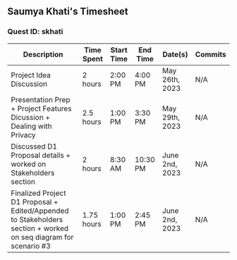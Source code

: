 ## Saumya Khati's Timesheet
### Quest ID: skhati

| Description | Time Spent | Start Time | End Time | Date(s) | Commits |
| ----- | ----- | ----- | ----- | ----- | ----- | 
| Project Idea Discussion | 2 hours | 2:00 PM | 4:00 PM | May 26th, 2023 | N/A |
| Presentation Prep + Project Features Dicussion + Dealing with Privacy | 2.5 hours | 1:00 PM | 3:30 PM | May 29th, 2023 | N/A |
| Discussed D1 Proposal details + worked on Stakeholders section | 2 hours | 8:30 AM | 10:30 PM | June 2nd, 2023 | N/A |
| Finalized Project D1 Proposal + Edited/Appended to Stakeholders section + worked on seq diagram for scenario #3 | 1.75 hours | 1:00 PM | 2:45 PM | June 2nd, 2023 | N/A |